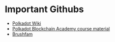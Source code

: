 # Important Githubs

- [Polkadot Wiki](https://wiki.polkadot.network/)
- [Polkadot Blockchain Academy course material](https://polkadot-blockchain-academy.github.io/pba-book/)
- [Brushfam](https://github.com/Brushfam)
